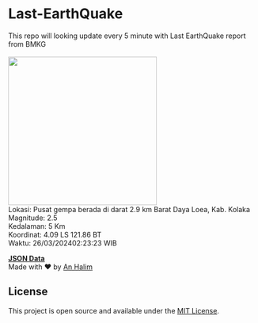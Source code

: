 # Last-EarthQuake
This repo will looking update every 5 minute with Last EarthQuake report from BMKG
<br>
<br>
<img src="https://static.bmkg.go.id/20240326022323.mmi.jpg" width="300"/>
<br>
Lokasi: Pusat gempa berada di darat 2.9 km Barat Daya Loea, Kab. Kolaka <br>
Magnitude: 2.5 <br>
Kedalaman: 5 Km <br>
Koordinat: 4.09 LS 121.86 BT <br>
Waktu: 26/03/202402:23:23 WIB <br>

<a href="./data/data.json">**JSON Data**</a>
<br>
Made with ❤️ by <a href="https://github.com/an-halim">An Halim</a>
## License

This project is open source and available under the [MIT License](LICENSE).
